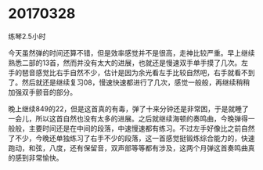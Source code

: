 # 20170328

练琴2.5小时

今天虽然弹的时间还算不错，但是效率感觉并不是很高，走神比较严重。早上继续熟悉二部的13首，然而并没有太大的进展，也就还是慢速双手单手摸了几次。左手的琶音感觉比右手自然不少，估计是因为余光看左手比较自然吧，右手就看不到了。然后就还是继续复习08，慢速快速都进行了几次，感觉一般般，再继续稍稍加强双手颤音的部分。

晚上继续849的22，但是这首真的有毒，弹了十来分钟还是非常困，于是就睡了一会儿，所以这首自然也没有太多的进展。之后就继续海顿的奏鸣曲，今晚弹得一般般，主要时间还是在中间的段落，中速慢速都有练习。不过左手好像比之前自然了不少，今晚还单独练习了右手不少的段落，这一首感觉挺锻炼综合能力的，快速跑动，和弦，八度，还有保留音，双声部等等都有涉及，这两个月弹这首奏鸣曲真的感到非常愉快。
